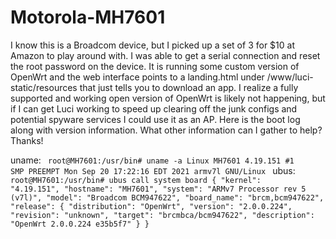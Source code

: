 # Motorola-MH7601

I know this is a Broadcom device, but I picked up a set of 3 for $10 at Amazon to play around with. I was able to get a serial connection and reset the root password on the device. It is running some custom version of OpenWrt and the web interface points to a landing.html under /www/luci-static/resources that just tells you to download an app. I realize a fully supported and working open version of OpenWrt is likely not happening, but if I can get Luci working to speed up clearing off the junk configs and potential spyware services I could use it as an AP. Here is the boot log along with version information. What other information can I gather to help? Thanks!

uname:
<code>
root@MH7601:/usr/bin# uname -a
Linux MH7601 4.19.151 #1 SMP PREEMPT Mon Sep 20 17:22:16 EDT 2021 armv7l GNU/Linux
</code>
ubus:
<code>
root@MH7601:/usr/bin# ubus call system board
{
        "kernel": "4.19.151",
        "hostname": "MH7601",
        "system": "ARMv7 Processor rev 5 (v7l)",
        "model": "Broadcom BCM947622",
        "board_name": "brcm,bcm947622",
        "release": {
                "distribution": "OpenWrt",
                "version": "2.0.0.224",
                "revision": "unknown",
                "target": "brcmbca/bcm947622",
                "description": "OpenWrt 2.0.0.224 e35b5f7"
        }
}
</code>
